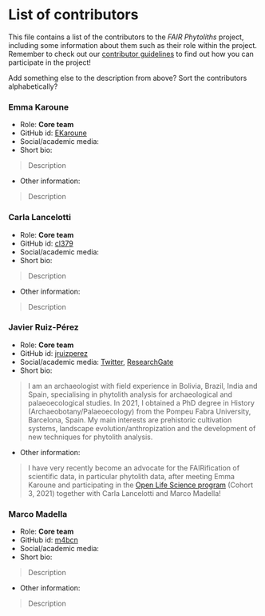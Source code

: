# List of contributors

This file contains a list of the contributors to the *FAIR Phytoliths* project, including some information about them such as their role within the project. Remember to check out our [contributor guidelines](https://github.com/open-phytoliths/FAIR-phytoliths/blob/main/CONTRIBUTING.md) to find out how you can participate in the project!

Add something else to the description from above? Sort the contributors alphabetically?

### Emma Karoune
* Role: **Core team**
* GitHub id: [EKaroune](https://github.com/EKaroune)
* Social/academic media:
* Short bio:
> Description
* Other information:
> Description

### Carla Lancelotti
* Role: **Core team**
* GitHub id: [cl379](https://github.com/cl379)
* Social/academic media:
* Short bio:
> Description
* Other information:
> Description

### Javier Ruiz-Pérez
* Role: **Core team**
* GitHub id: [jruizperez](https://github.com/jruizperez)
* Social/academic media: [Twitter](https://twitter.com/J_Ruiz_Perez), [ResearchGate](https://www.researchgate.net/profile/Javier-Ruiz-Perez)
* Short bio:
> I am an archaeologist with field experience in Bolivia, Brazil, India and Spain, specialising in phytolith analysis for archaeological and palaeoecological studies. In 2021, I obtained a PhD degree in History (Archaeobotany/Palaeoecology) from the Pompeu Fabra University, Barcelona, Spain. My main interests are prehistoric cultivation systems, landscape evolution/anthropization and the development of new techniques for phytolith analysis.
* Other information:
> I have very recently become an advocate for the FAIRification of scientific data, in particular phytolith data, after meeting Emma Karoune and participating in the [Open Life Science program](https://openlifesci.org/) (Cohort 3, 2021) together with Carla Lancelotti and Marco Madella!

### Marco Madella
* Role: **Core team**
* GitHub id: [m4bcn](https://github.com/m4bcn)
* Social/academic media:
* Short bio:
> Description
* Other information:
> Description
